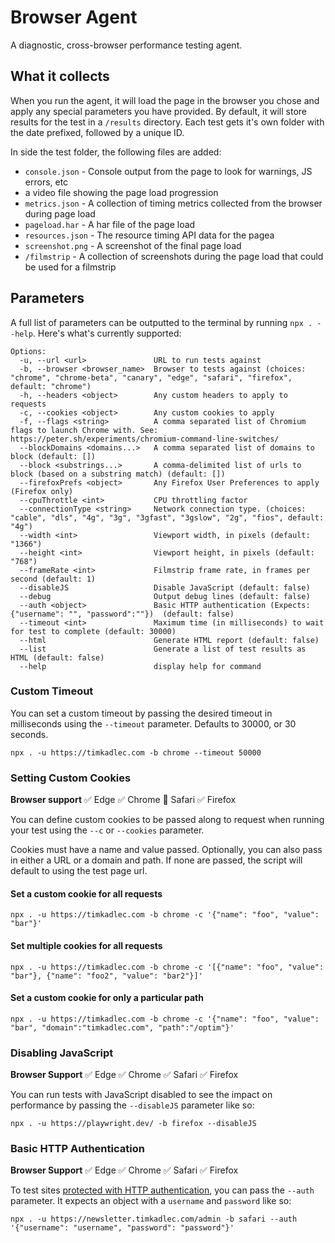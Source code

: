# Browser Agent

A diagnostic, cross-browser performance testing agent.

## What it collects

When you run the agent, it will load the page in the browser you chose and apply any special parameters you have provided. By default, it will store results for the test in a `/results` directory. Each test gets it's own folder with the date prefixed, followed by a unique ID.

In side the test folder, the following files are added:

- `console.json` - Console output from the page to look for warnings, JS errors, etc
- a video file showing the page load progression
- `metrics.json` - A collection of timing metrics collected from the browser during page load
- `pageload.har` - A har file of the page load
- `resources.json` - The resource timing API data for the pagea
- `screenshot.png` - A screenshot of the final page load
- `/filmstrip` - A collection of screenshots during the page load that could be used for a filmstrip

## Parameters

A full list of parameters can be outputted to the terminal by running `npx . --help`. Here's what's currently supported:

```
Options:
  -u, --url <url>               URL to run tests against
  -b, --browser <browser_name>  Browser to tests against (choices: "chrome", "chrome-beta", "canary", "edge", "safari", "firefox", default: "chrome")
  -h, --headers <object>        Any custom headers to apply to requests
  -c, --cookies <object>        Any custom cookies to apply
  -f, --flags <string>          A comma separated list of Chromium flags to launch Chrome with. See: https://peter.sh/experiments/chromium-command-line-switches/
  --blockDomains <domains...>   A comma separated list of domains to block (default: [])
  --block <substrings...>       A comma-delimited list of urls to block (based on a substring match) (default: [])
  --firefoxPrefs <object>       Any Firefox User Preferences to apply (Firefox only)
  --cpuThrottle <int>           CPU throttling factor
  --connectionType <string>     Network connection type. (choices: "cable", "dls", "4g", "3g", "3gfast", "3gslow", "2g", "fios", default: "4g")
  --width <int>                 Viewport width, in pixels (default: "1366")
  --height <int>                Viewport height, in pixels (default: "768")
  --frameRate <int>             Filmstrip frame rate, in frames per second (default: 1)
  --disableJS                   Disable JavaScript (default: false)
  --debug                       Output debug lines (default: false)
  --auth <object>               Basic HTTP authentication (Expects: {"username": "", "password":""})  (default: false)
  --timeout <int>               Maximum time (in milliseconds) to wait for test to complete (default: 30000)
  --html                        Generate HTML report (default: false)
  --list                        Generate a list of test results as HTML (default: false)
  --help                        display help for command
```

### Custom Timeout

You can set a custom timeout by passing the desired timeout in milliseconds using the `--timeout` parameter. Defaults to 30000, or 30 seconds.

```
npx . -u https://timkadlec.com -b chrome --timeout 50000
```

### Setting Custom Cookies

**Browser support**
✅ Edge
✅ Chrome
🚫 Safari
✅ Firefox

You can define custom cookies to be passed along to request when running your test using the `--c` or `--cookies` parameter.

Cookies must have a name and value passed. Optionally, you can also pass in either a URL or a domain and path. If none are passed, the script will default to using the test page url.

#### Set a custom cookie for all requests

```
npx . -u https://timkadlec.com -b chrome -c '{"name": "foo", "value": "bar"}'
```

#### Set multiple cookies for all requests

```
npx . -u https://timkadlec.com -b chrome -c '[{"name": "foo", "value": "bar"}, {"name": "foo2", "value": "bar2"}]'
```

#### Set a custom cookie for only a particular path

```
npx . -u https://timkadlec.com -b chrome -c '{"name": "foo", "value": "bar", "domain":"timkadlec.com", "path":"/optim"}'
```

### Disabling JavaScript

**Browser Support**
✅ Edge
✅ Chrome
✅ Safari
✅ Firefox

You can run tests with JavaScript disabled to see the impact on performance by passing the `--disableJS` parameter like so:

```
npx . -u https://playwright.dev/ -b firefox --disableJS
```

### Basic HTTP Authentication

**Browser Support**
✅ Edge
✅ Chrome
✅ Safari
✅ Firefox

To test sites [protected with HTTP authentication](https://developer.mozilla.org/en-US/docs/Web/HTTP/Authentication), you can pass the `--auth` parameter. It expects an object with a `username` and `password` like so:

```
npx . -u https://newsletter.timkadlec.com/admin -b safari --auth '{"username": "username", "password": "password"}'
```
